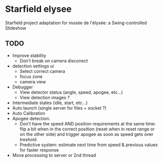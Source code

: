 # Starfield elysee
Starfield project adaptation for musée de l'élysée: a Swing-controlled Slideshow

## TODO
- Improve stability
  - Don't break on camera disconect
- detection settings ui
  - Select correct camera
  - focus zone
  - camera view
- Debugger
  - View detector status (angle, speed, apogee, etc...)
  - View detection images ?
- Intermediate states (idle, start, etc...)
- Auto launch (single server for files + socket ?)
- Auto Calibration
- Apogee detection:
  - Don't have the speed AND position requirements at the same time: flip a bit
  when in the correct position (reset when in reset range or on the other side)
  and trigger apogee as soon as speed gets over treshold
  - Predictive system: estimate next time from speed & previous values for faster
  response
- Move processing to server or 2nd thread
